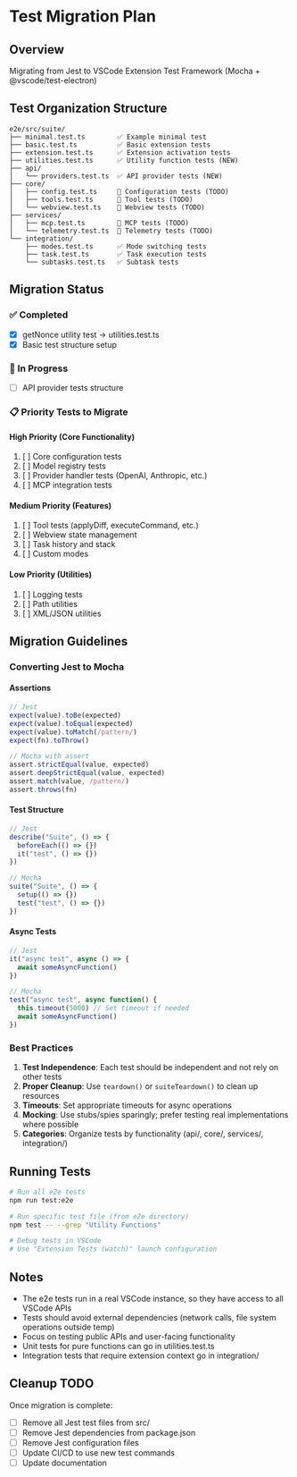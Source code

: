 # Test Migration Plan

## Overview
Migrating from Jest to VSCode Extension Test Framework (Mocha + @vscode/test-electron)

## Test Organization Structure

```
e2e/src/suite/
├── minimal.test.ts        ✅ Example minimal test
├── basic.test.ts          ✅ Basic extension tests  
├── extension.test.ts      ✅ Extension activation tests
├── utilities.test.ts      ✅ Utility function tests (NEW)
├── api/
│   └── providers.test.ts  ✅ API provider tests (NEW)
├── core/
│   ├── config.test.ts     🔄 Configuration tests (TODO)
│   ├── tools.test.ts      🔄 Tool tests (TODO)
│   └── webview.test.ts    🔄 Webview tests (TODO)
├── services/
│   ├── mcp.test.ts        🔄 MCP tests (TODO)
│   └── telemetry.test.ts  🔄 Telemetry tests (TODO)
└── integration/
    ├── modes.test.ts      ✅ Mode switching tests
    ├── task.test.ts       ✅ Task execution tests
    └── subtasks.test.ts   ✅ Subtask tests
```

## Migration Status

### ✅ Completed
- [x] getNonce utility test → utilities.test.ts
- [x] Basic test structure setup

### 🔄 In Progress
- [ ] API provider tests structure

### 📋 Priority Tests to Migrate

#### High Priority (Core Functionality)
1. [ ] Core configuration tests
2. [ ] Model registry tests
3. [ ] Provider handler tests (OpenAI, Anthropic, etc.)
4. [ ] MCP integration tests

#### Medium Priority (Features)
1. [ ] Tool tests (applyDiff, executeCommand, etc.)
2. [ ] Webview state management
3. [ ] Task history and stack
4. [ ] Custom modes

#### Low Priority (Utilities)
1. [ ] Logging tests
2. [ ] Path utilities
3. [ ] XML/JSON utilities

## Migration Guidelines

### Converting Jest to Mocha

#### Assertions
```javascript
// Jest
expect(value).toBe(expected)
expect(value).toEqual(expected)
expect(value).toMatch(/pattern/)
expect(fn).toThrow()

// Mocha with assert
assert.strictEqual(value, expected)
assert.deepStrictEqual(value, expected)
assert.match(value, /pattern/)
assert.throws(fn)
```

#### Test Structure
```javascript
// Jest
describe("Suite", () => {
  beforeEach(() => {})
  it("test", () => {})
})

// Mocha
suite("Suite", () => {
  setup(() => {})
  test("test", () => {})
})
```

#### Async Tests
```javascript
// Jest
it("async test", async () => {
  await someAsyncFunction()
})

// Mocha
test("async test", async function() {
  this.timeout(5000) // Set timeout if needed
  await someAsyncFunction()
})
```

### Best Practices

1. **Test Independence**: Each test should be independent and not rely on other tests
2. **Proper Cleanup**: Use `teardown()` or `suiteTeardown()` to clean up resources
3. **Timeouts**: Set appropriate timeouts for async operations
4. **Mocking**: Use stubs/spies sparingly; prefer testing real implementations where possible
5. **Categories**: Organize tests by functionality (api/, core/, services/, integration/)

## Running Tests

```bash
# Run all e2e tests
npm run test:e2e

# Run specific test file (from e2e directory)
npm test -- --grep "Utility Functions"

# Debug tests in VSCode
# Use "Extension Tests (watch)" launch configuration
```

## Notes

- The e2e tests run in a real VSCode instance, so they have access to all VSCode APIs
- Tests should avoid external dependencies (network calls, file system operations outside temp)
- Focus on testing public APIs and user-facing functionality
- Unit tests for pure functions can go in utilities.test.ts
- Integration tests that require extension context go in integration/

## Cleanup TODO

Once migration is complete:
- [ ] Remove all Jest test files from src/
- [ ] Remove Jest dependencies from package.json
- [ ] Remove Jest configuration files
- [ ] Update CI/CD to use new test commands
- [ ] Update documentation